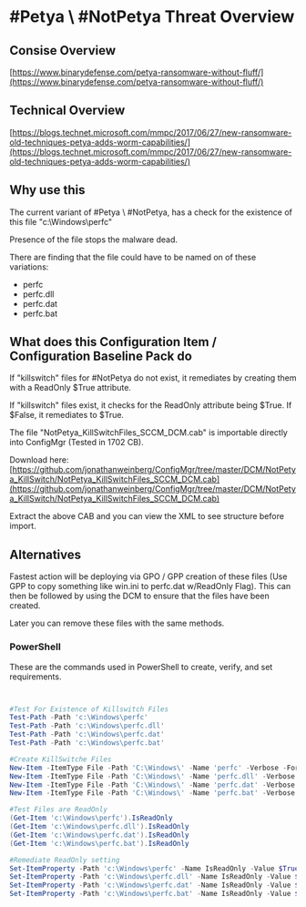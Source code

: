 # #Petya \ #NotPetya Threat Overview

## Consise Overview

[https://www.binarydefense.com/petya-ransomware-without-fluff/](https://www.binarydefense.com/petya-ransomware-without-fluff/)

## Technical Overview

[https://blogs.technet.microsoft.com/mmpc/2017/06/27/new-ransomware-old-techniques-petya-adds-worm-capabilities/](https://blogs.technet.microsoft.com/mmpc/2017/06/27/new-ransomware-old-techniques-petya-adds-worm-capabilities/)

## Why use this

The current variant of #Petya \ #NotPetya, has a check for the existence of this file "c:\Windows\perfc"

Presence of the file stops the malware dead.

There are finding that the file could have to be named on of these variations:

* perfc
* perfc.dll
* perfc.dat
* perfc.bat

## What does this Configuration Item / Configuration Baseline Pack do

If "killswitch" files for #NotPetya do not exist, it remediates by creating them with a ReadOnly $True attribute.

If "killswitch" files exist, it checks for the ReadOnly attribute being $True. If $False, it remediates to $True.

The file "NotPetya_KillSwitchFiles_SCCM_DCM.cab" is importable directly into ConfigMgr (Tested in 1702 CB).

Download here: [https://github.com/jonathanweinberg/ConfigMgr/tree/master/DCM/NotPetya_KillSwitch/NotPetya_KillSwitchFiles_SCCM_DCM.cab](https://github.com/jonathanweinberg/ConfigMgr/tree/master/DCM/NotPetya_KillSwitch/NotPetya_KillSwitchFiles_SCCM_DCM.cab)

Extract the above CAB and you can view the XML to see structure before import.

## Alternatives

Fastest action will be deploying via GPO / GPP creation of these files (Use GPP to copy something like win.ini to perfc.dat w/ReadOnly Flag). This can then be followed by using the DCM to ensure that the files have been created.

Later you can remove these files with the same methods.

### PowerShell

These are the commands used in PowerShell to create, verify, and set requirements.

``` powershell


#Test For Existence of Killswitch Files
Test-Path -Path 'c:\Windows\perfc'
Test-Path -Path 'c:\Windows\perfc.dll'
Test-Path -Path 'c:\Windows\perfc.dat'
Test-Path -Path 'c:\Windows\perfc.bat'

#Create KillSwitche Files
New-Item -ItemType File -Path 'C:\Windows\' -Name 'perfc' -Verbose -Force -ErrorAction Continue | Set-ItemProperty -Name IsReadOnly -Value $True
New-Item -ItemType File -Path 'C:\Windows\' -Name 'perfc.dll' -Verbose -Force -ErrorAction Continue | Set-ItemProperty -Name IsReadOnly -Value $True
New-Item -ItemType File -Path 'C:\Windows\' -Name 'perfc.dat' -Verbose -Force -ErrorAction Continue | Set-ItemProperty -Name IsReadOnly -Value $True
New-Item -ItemType File -Path 'C:\Windows\' -Name 'perfc.bat' -Verbose -Force -ErrorAction Continue | Set-ItemProperty -Name IsReadOnly -Value $True

#Test Files are ReadOnly
(Get-Item 'c:\Windows\perfc').IsReadOnly
(Get-Item 'c:\Windows\perfc.dll').IsReadOnly
(Get-Item 'c:\Windows\perfc.dat').IsReadOnly
(Get-Item 'c:\Windows\perfc.bat').IsReadOnly

#Remediate ReadOnly setting
Set-ItemProperty -Path 'c:\Windows\perfc' -Name IsReadOnly -Value $True -PassThru
Set-ItemProperty -Path 'c:\Windows\perfc.dll' -Name IsReadOnly -Value $True -PassThru
Set-ItemProperty -Path 'c:\Windows\perfc.dat' -Name IsReadOnly -Value $True -PassThru
Set-ItemProperty -Path 'c:\Windows\perfc.bat' -Name IsReadOnly -Value $True -PassThru

```
